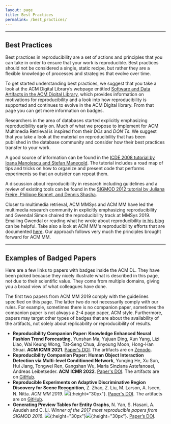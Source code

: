 ```yaml
---
layout: page
title: Best Practices
permalink: /best_practices/
---
```



---
## Best Practices

Best practices in reproducibility are a set of actions and principles that you can take in order to ensure that your work is reproducible. 
Best practices should not be considered a single, static recipe, but rather they are a flexible knowledge of processes and strategies that evolve over time.

To get started understanding best practices, we suggest that you take a look at the ACM Digital Library’s webpage entitled [Software and Data Artifacts in the ACM Digital Library](https://www.acm.org/publications/artifacts), which provides information on motivations for reproducibility and a look into how reproducibility is supported and continues to evolve in the ACM Digital library. 
From that page you can get more information on badges.

Researchers in the area of databases started explicitly emphasizing reproducibility early on. 
Much of what we propose to implement for ACM Multimedia Retrieval is inspired from their _DOs_ and _DON'Ts_. 
We suggest that you take a look at the material on reproducibility that has been published in the database community and consider how their best practices transfer to your work.

A good source of information can be found in the [ICDE 2008 tutorial by Ioana Manolescu and Stefan Manegold](http://pages.saclay.inria.fr/ioana.manolescu/SLIDES/ManolescuManegoldICDE2008.pdf). The tutorial includes a road map of tips and tricks on how to organize and present code that performs experiments so that an outsider can repeat them.

A discussion about reproducibility in research including guidelines and a review of existing tools can be found in the [SIGMOD 2012 tutorial by Juliana Freire, Philippe Bonnet, and Dennis Shasha](http://dl.acm.org/citation.cfm?id=2213908). 

Closer to multimedia retrieval, ACM MMSys and ACM MM have led the multimedia research community in explicitly emphasizing reproducibility and Gwendal Simon chaired the reproducibility track at MMSys 2019. Emailing Gwendal or reading what he wrote about reproducibility [in his blog](http://peerdal.blogspot.com/2017/05/reproducibility-in-acm-mmsys-conference.html) can be helpful. Take also a look at ACM MM's reproducibility efforts that are documented [here](https://project.inria.fr/acmmmreproducibility). Our approach follows very much the principles brought forward for ACM MM.

---

## Examples of Badged Papers

Here are a few links to papers with badges inside the ACM DL. They have been picked because they nicely illustrate what is described in this page, not due to their scientific value. They come from multiple domains, giving you a broad view of what colleagues have done. 

The first two papers from ACM MM 2019 comply with the guidelines specified on this page. The latter two do not necessarily comply with our rules. For example, sometimes there is no companion paper, sometimes the companion paper is not always a 2-4 page paper, ACM style. Furthermore, papers may target other types of badges that are about the availability of the artifacts, not solely about replicability or reproducibility of results.

* **Reproducibility Companion Paper: Knowledge Enhanced Neural Fashion Trend Forecasting.** Yunshan Ma, Yujuan Ding, Xun Yang, Lizi Liao, Wai Keung Wong, Tat-Seng Chua, Jinyoung Moon, Hong-Han Shuai. __ACM ICMR 2021__. [Paper's DOI](https://dl.acm.org/doi/10.1145/3460426.3463598). The artifacts are on [Zenodo](https://zenodo.org/record/4774766#.YKdfH6LnhhE).
* **Reproducibility Companion Paper: Human Object Interaction Detection via Multi-level Conditioned Network**, Yunqing He, Xu Sun, Hui Jiang, Tongwei Ren, Gangshan Wu, Maria Sinziana Astefanoaei, Andreas Leibetseder. __ACM ICMR 2022__. [Paper's DOI](https://dl.acm.org/doi/10.1145/3512527.3531438). The artifacts are on [GitHub](https://github.com/ZhengyuZhao/Adi-Red-Scene).
* **Reproducible Experiments on Adaptive Discriminative Region Discovery for Scene Recognition**, Z. Zhao, Z. Liu, M. Larson, A. Iscen, N. Nitta. _ACM MM 2019_. ![](https://project.inria.fr/acmmmreproducibility/files/2018/09/results_replicated-150x150.jpg){:height="30px"}. [Paper's DOI](https://dl.acm.org/citation.cfm?id=3351169). The artifacts are on [GitHub](https://github.com/ZhengyuZhao/Adi-Red-Scene).
* **Generating Preview Tables for Entity Graphs**, N. Yan, S. Hasani, A. Asudeh and C. Li. _Winner of the 2017 most reproducible papers from SIGMOD 2016_. ![](https://project.inria.fr/acmmmreproducibility/files/2018/09/artifacts_available-150x150.jpg){:height="30px"}![](https://project.inria.fr/acmmmreproducibility/files/2018/09/results_replicated-150x150.jpg){:height="30px"}. [Paper&#8217;s DOI](https://doi.org/10.1145/2882903.2915221).

